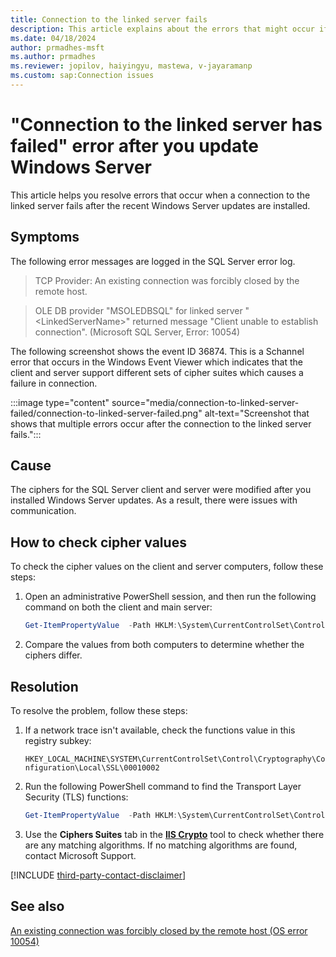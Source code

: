 ```yaml
---
title: Connection to the linked server fails
description: This article explains about the errors that might occur if the connection to the linked server fails.
ms.date: 04/18/2024
author: prmadhes-msft
ms.author: prmadhes
ms.reviewer: jopilov, haiyingyu, mastewa, v-jayaramanp
ms.custom: sap:Connection issues
---
```


# "Connection to the linked server has failed" error after you update Windows Server

This article helps you resolve errors that occur when a connection to the linked server fails after the recent Windows Server updates are installed.

## Symptoms

The following error messages are logged in the SQL Server error log.

> TCP Provider: An existing connection was forcibly closed by the remote host.

> OLE DB provider "MSOLEDBSQL" for linked server "\<LinkedServerName\>" returned message "Client unable to establish connection". (Microsoft SQL Server, Error: 10054)

The following screenshot shows the event ID 36874. This is a Schannel error that occurs in the Windows Event Viewer which indicates that the client and server support different sets of cipher suites which causes a failure in connection.

  :::image type="content" source="media/connection-to-linked-server-failed/connection-to-linked-server-failed.png" alt-text="Screenshot that shows that multiple errors occur after the connection to the linked server fails.":::

## Cause

The ciphers for the SQL Server client and server were modified after you installed Windows Server updates. As a result, there were issues with communication.

## How to check cipher values

To check the cipher values on the client and server computers, follow these steps:

1. Open an administrative PowerShell session, and then run the following command on both the client and main server:

   ```PowerShell
   Get-ItemPropertyValue  -Path HKLM:\System\CurrentControlSet\Control\Cryptography\Configuration\Local\SSL\00010002\ -Name Functions
   ```

1. Compare the values from both computers to determine whether the ciphers differ.

## Resolution

To resolve the problem, follow these steps:

1. If a network trace isn't available, check the functions value in this registry subkey:

   `HKEY_LOCAL_MACHINE\SYSTEM\CurrentControlSet\Control\Cryptography\Configuration\Local\SSL\00010002`

1. Run the following PowerShell command to find the Transport Layer Security (TLS) functions:

   ```PowerShell
   Get-ItemPropertyValue  -Path HKLM:\System\CurrentControlSet\Control\Cryptography\Configuration\Local\SSL\00010002\ -Name Functions
   ```

1. Use the **Ciphers Suites** tab in the [**IIS Crypto**](https://www.nartac.com/Products/IISCrypto/) tool to check whether there are any matching algorithms. If no matching algorithms are found, contact Microsoft Support.

[!INCLUDE [third-party-contact-disclaimer](../../../includes/third-party-contact-disclaimer.md)]

## See also

[An existing connection was forcibly closed by the remote host (OS error 10054)](tls-exist-connection-closed.md)
